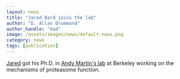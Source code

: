 ```yaml
---
layout: news
title: "Jared Bard joins the lab"
author: "D. Allan Drummond"
author_handle: "dad"
image: /assets/images/news/default-news.png
category: news
tags: [publication]
---
```

[Jared] got his Ph.D. in [Andy Martin's lab][1] at Berkeley working on the mechanisms of proteasome function.

[Jared]: /team/jared-bard
[1]: http://mcb.berkeley.edu/labs/martin/

